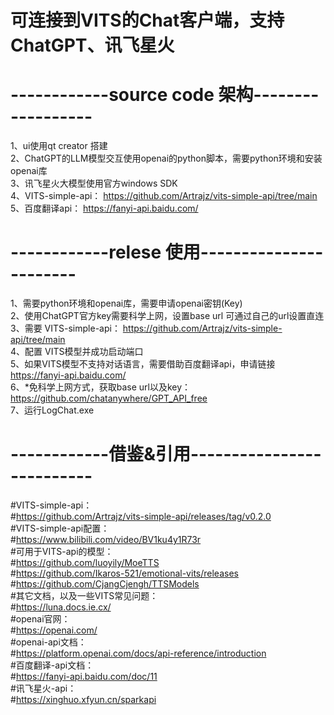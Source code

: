 # 可连接到VITS的Chat客户端，支持ChatGPT、讯飞星火  
  
# ------------source code 架构------------------  
1、ui使用qt creator 搭建  
2、ChatGPT的LLM模型交互使用openai的python脚本，需要python环境和安装openai库  
3、讯飞星火大模型使用官方windows SDK  
4、VITS-simple-api：	https://github.com/Artrajz/vits-simple-api/tree/main  
5、百度翻译api：	https://fanyi-api.baidu.com/  
  
# ------------relese 使用-----------------------  
1、需要python环境和openai库，需要申请openai密钥(Key)  
2、使用ChatGPT官方key需要科学上网，设置base url 可通过自己的url设置直连  
3、需要 VITS-simple-api： https://github.com/Artrajz/vits-simple-api/tree/main  
4、配置 VITS模型并成功启动端口  
5、如果VITS模型不支持对话语言，需要借助百度翻译api，申请链接 https://fanyi-api.baidu.com/  
6、*免科学上网方式，获取base url以及key：https://github.com/chatanywhere/GPT_API_free  
7、运行LogChat.exe  
  
# ------------借鉴&引用--------------------------  
#VITS-simple-api：  
#https://github.com/Artrajz/vits-simple-api/releases/tag/v0.2.0  
#VITS-simple-api配置：  
#https://www.bilibili.com/video/BV1ku4y1R73r  
#可用于VITS-api的模型：  
#https://github.com/luoyily/MoeTTS  
#https://github.com/Ikaros-521/emotional-vits/releases  
#https://github.com/CjangCjengh/TTSModels  
#其它文档，以及一些VITS常见问题：  
#https://luna.docs.ie.cx/  
#openai官网：  
#https://openai.com/  
#openai-api文档：  
#https://platform.openai.com/docs/api-reference/introduction  
#百度翻译-api文档：  
#https://fanyi-api.baidu.com/doc/11  
#讯飞星火-api：  
#https://xinghuo.xfyun.cn/sparkapi  
